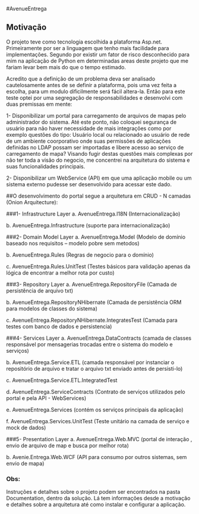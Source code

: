 #AvenueEntrega

## Motivação
O projeto teve como tecnologia escolhida a plataforma Asp.net. 
Primeiramente por ser a linguagem que tenho mais facilidade para implementações.
Segundo por existir um fator de risco desconhecido para mim na aplicação de Python em determinadas areas deste projeto que me fariam levar bem mais do que o tempo estimado.

Acredito que a definição de um problema deva ser analisado cautelosamente antes de se definir a plataforma, pois uma vez feita a escolha, para um modulo dificilmente será fácil altera-la.
Então para este teste optei por uma segregação de responsabilidades e desenvolvi com duas premissas em mente:

1-	Disponibilizar um portal para carregamento de arquivos de mapas pelo administrador do sistema. Até este ponto, não coloquei segurança de usuário para não haver necessidade de mais integrações como por exemplo questões do tipo:
Usuário local ou relacionado ao usuário de rede de um ambiente coorporativo onde suas permissões de aplicações definidas no LDAP possam ser importadas e libere acesso ao serviço de carregamento de mapa?
Visando fugir destas questões mais complexas por não ter toda a visão do negocio, me concentrei na arquitetura do sistema e suas funcionalidades principais.

2-	Disponibilizar um WebService (API) em que uma aplicação mobile ou um sistema externo pudesse ser desenvolvido para acessar este dado.

##O desenvolvimento do portal segue a arquitetura em CRUD - N camadas (Onion Arquitecture):

###1-	Infrastructure Layer
a.	AvenueEntrega.I18N (Internacionalização)

b.	AvenueEntrega.Infrastructure (suporte para internacionalização)

###2-	Domain Model Layer
a.	AvenueEntrega.Model (Modelo de domínio baseado nos requisitos – modelo pobre sem metodos)

b.	AvenueEntrega.Rules (Regras de negocio para o domínio)

c.	AvenueEntrega.Rules.UnitTest (Testes básicos para validação apenas da lógica de encontrar a melhor rota por custo)

###3-	Repository Layer
a.	AvenueEntrega.RepositoryFile (Camada de persistência de arquivo txt)

b.	AvenueEntrega.RepositoryNHibernate (Camada de persistência ORM para modelos de classes do sistema)

c.	AvenueEntrega.RepositoryNHibernate.IntegratesTest (Camada para testes com banco de dados e persistencia)

###4-	Services Layer
a.	AvenueEntrega.DataContracts (camada de classes responsável por mensagerias trocadas entre o sistema do modelo e serviços)

b.	AvenueEntrega.Service.ETL (camada responsável por instanciar o repositório de arquivo e tratar o arquivo txt enviado antes de persisti-lo)

c.	AvenueEntrega.Service.ETL.IntegratedTest

d.	AvenueEntrega.ServiceContracts (Contrato de serviços utilizados pelo portal e pela API - WebServices)

e.	AvenueEntrega.Services (contém os serviços principais da aplicação)

f.	AvenueEntrega.Services.UnitTest (Teste unitário na camada de serviço e mock de dados)

###5-	Presentation Layer
a.	AvenueEntrega.Web.MVC (portal de interação , envio de arquivo de map e busca por melhor rota)

b.	Avenie.Entrega.Web.WCF (API para consumo por outros sistemas, sem envio de mapa)


### Obs: 
Instruções e detalhes sobre o projeto podem ser encontrados na pasta Documentation, dentro da solução.
Lá tem informações desde a motivação e detalhes sobre a arquitetura até como instalar e configurar a aplicação.



